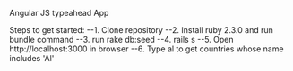 Angular JS typeahead App

Steps to get started:
--1. Clone repository
--2. Install ruby 2.3.0 and run bundle command
--3. run rake db:seed
--4. rails s
--5. Open http://localhost:3000 in browser
--6. Type al to get countries whose name includes 'Al'
